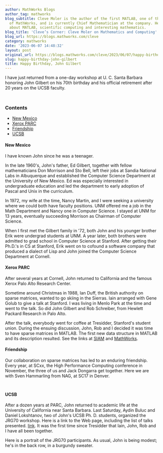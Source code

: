 ```yaml
---
author: MathWorks Blogs
author_tag: mathworks
blog_subtitle: Cleve Moler is the author of the first MATLAB, one of the founders
  of MathWorks, and is currently Chief Mathematician at the company. He writes here
  about MATLAB, scientific computing and interesting mathematics.
blog_title: 'Cleve’s Corner: Cleve Moler on Mathematics and Computing'
blog_url: https://blogs.mathworks.com/cleve
category: mathworks
date: '2023-06-07 14:48:32'
layout: post
original_url: https://blogs.mathworks.com/cleve/2023/06/07/happy-birthday-john-gilbert/?s_tid=feedtopost
slug: happy-birthday-john-gilbert
title: Happy Birthday, John Gilbert
---
```


<div class="content"><!--introduction--><p>I have just returned from a one-day workshop at U. C. Santa Barbara honoring John Gilbert on his 70th birthday and his official retirement after 20 years on the UCSB faculty.</p>
<p><img alt="" hspace="5" src="http://blogs.mathworks.com/cleve/files/johnrgilbert.jpg" vspace="5" /> </p>
<!--/introduction--><h3>Contents</h3><div><ul><li><a href="https://feeds.feedburner.com/mathworks/moler#483e8936-1d16-4486-a661-92c662f34d97">New Mexico</a></li><li><a href="https://feeds.feedburner.com/mathworks/moler#0be2f0ed-b459-4a36-af7a-57fefb22d647">Xerox PARC</a></li><li><a href="https://feeds.feedburner.com/mathworks/moler#e413f7b9-c197-454d-b046-d30190db4c17">Friendship</a></li><li><a href="https://feeds.feedburner.com/mathworks/moler#3b88cae7-503d-4399-99b3-4329200f4ed6">UCSB</a></li></ul></div>
<h4>New Mexico<a name="483e8936-1d16-4486-a661-92c662f34d97"></a></h4><p>I have known John since he was a teenager.</p>
<p>In the late 1960's, John's father, Ed Gilbert, together with fellow mathematicians Don Morrison and Sto Bell, left their jobs at Sandia National Labs in Albuquerque and established the Computer Science Department at the University of New Mexico.  Ed was especially interested in undergraduate education and led the department to early adoption of Pascal and Unix in the curriculum.</p>
<p>In 1972, my wife at the time, Nancy Martin, and I were seeking a university where we could both have faculty positions.  UNM offered me a job in the Math Department and Nancy one in Computer Science. I stayed at UNM for 13 years, eventually succeeding Morrison as Chairman of Computer Science.</p>
<p>When I first met the Gilbert family in '72, both John and his younger brother Erik were undergrad students at UNM.  A year later, both brothers were admitted to grad school in Computer Science at Stanford. After getting their Ph.D.'s in CS at Stanford, Erik went on to cofound a software company that produced a dialect of Lisp and John joined the Computer Science Department at Cornell.</p>
<h4>Xerox PARC<a name="0be2f0ed-b459-4a36-af7a-57fefb22d647"></a></h4><p>After several years at Cornell, John returned to California and the famous Xerox Palo Alto Research Center.</p>
<p>Sometime around Christmas in 1988, Ian Duff, the British authority on sparse matrices, wanted to go skiing in the Sierras.  Iain arranged with Gene Golub to give a talk at Stanford.  I was living in Menlo Park at the time and went to the talk.  So did John Gilbert and Rob Schreiber, from Hewlett Packard Research in Palo Alto.</p>
<p>After the talk, everybody went for coffee at Tresidder, Stanford's student union.  During the ensuing discussion, John, Rob and I decided it was time to have sparse matrices in MATLAB.  The first new data structure in MATLAB and its description resulted.  See the links at <a href="https://epubs.siam.org/doi/10.1137/0613024">SIAM</a> and <a href="https://www.mathworks.com/help/pdf_doc/otherdocs/simax.pdf">MathWorks</a>.</p>
<h4>Friendship<a name="e413f7b9-c197-454d-b046-d30190db4c17"></a></h4><p>Our collaboration on sparse matrices has led to an enduring friendship. Every year, at SCxx, the High Performance Computing conference in November, the three of us and Jack Dongarra get together.  Here we are with Sven Hammarling from NAG, at SC17 in Denver.</p>
<p><img alt="" hspace="5" src="http://blogs.mathworks.com/cleve/files/sc17.jpg" vspace="5" /> </p>
<h4>UCSB<a name="3b88cae7-503d-4399-99b3-4329200f4ed6"></a></h4><p>After a dozen years at PARC, John returned to academic life at the University of California near Santa Barbara. Last Saturday, Aydin Buluc and Daniel Lokshtanov, two of John's UCSB Ph. D. students, organized the JRG70 workshop.  Here is a link to the Web page, including the list of talks presented. <a href="https://sites.google.com/lbl.gov/jrg70/home">link</a>. It was the first time since Tresidder that Iain, John, Rob and I have all been together.</p>
<p>Here is a portrait of the JRG70 participants.  As usual, John is being modest; he's in the back row, in a burgundy sweater.</p>
<p><img alt="" hspace="5" src="http://blogs.mathworks.com/cleve/files/jrg70.jpg" vspace="5" /> </p>
<!-- 
    function grabCode_6a6c6e1bce6a40f28847707c01157cbb() {
        // Remember the title so we can use it in the new page
        title = document.title;

        // Break up these strings so that their presence
        // in the Javascript doesn't mess up the search for
        // the MATLAB code.
        t1='6a6c6e1bce6a40f28847707c01157cbb ' + '##### ' + 'SOURCE BEGIN' + ' #####';
        t2='##### ' + 'SOURCE END' + ' #####' + ' 6a6c6e1bce6a40f28847707c01157cbb';
    
        b=document.getElementsByTagName('body')[0];
        i1=b.innerHTML.indexOf(t1)+t1.length;
        i2=b.innerHTML.indexOf(t2);
 
        code_string = b.innerHTML.substring(i1, i2);
        code_string = code_string.replace(/REPLACE_WITH_DASH_DASH/g,'--');

        // Use /x3C/g instead of the less-than character to avoid errors 
        // in the XML parser.
        // Use '\x26#60;' instead of '<' so that the XML parser
        // doesn't go ahead and substitute the less-than character. 
        code_string = code_string.replace(/\x3C/g, '\x26#60;');

        copyright = 'Copyright 2023 The MathWorks, Inc.';

        w = window.open();
        d = w.document;
        d.write('<pre>\n');
        d.write(code_string);

        // Add copyright line at the bottom if specified.
        if (copyright.length > 0) {
            d.writeln('');
            d.writeln('%%');
            if (copyright.length > 0) {
                d.writeln('% _' + copyright + '_');
            }
        }

        d.write('</pre>\n');

        d.title = title + ' (MATLAB code)';
        d.close();
    }   
     --><p style="text-align: right; font-size: xx-small; font-weight: lighter; font-style: italic; color: gray;"><br /><a href=""><span style="font-size: x-small; font-style: italic;">Get 
      the MATLAB code <noscript>(requires JavaScript)</noscript></span></a><br /><br />
      Published with MATLAB&reg; R2023a<br /></p>
</div>
<!--
6a6c6e1bce6a40f28847707c01157cbb ##### SOURCE BEGIN #####
%% Happy Birthday, John Gilbert
% I have just returned from a one-day workshop at U. C. Santa Barbara
% honoring John Gilbert on his 70th birthday and his
% official retirement after 20 years on the UCSB faculty.
%
% <<johnrgilbert.jpg>>
%

%% New Mexico
% I have known John since he was a teenager.       

%%
% In the late 1960's, John's father, Ed Gilbert, together with fellow 
% mathematicians Don Morrison and Sto Bell, left their jobs at 
% Sandia National Labs in Albuquerque and established the Computer 
% Science Department at the University of New Mexico.  Ed was
% especially interested in undergraduate education and led the
% department to early adoption of Pascal and Unix in the curriculum.

%%
% In 1972, my wife at the time, Nancy Martin, and I were seeking a
% university where we could both have faculty positions.  UNM offered 
% me a job in the Math Department and Nancy one in Computer Science.
% I stayed at UNM for 13 years, eventually succeeding Morrison as
% Chairman of Computer Science.

%%
% When I first met the Gilbert family in '72, both John and his younger
% brother Erik were undergrad students at UNM.  A year later, both
% brothers were admitted to grad school in Computer Science at Stanford.
% After getting their Ph.D.'s in CS at Stanford, Erik went on to
% cofound a software company that produced a dialect of Lisp and
% John joined the Computer Science Department at Cornell. 

%% Xerox PARC
% After several years at Cornell, John returned to California and
% the famous Xerox Palo Alto Research Center.
%
% Sometime around Christmas in 1988, Ian Duff, the British authority on
% sparse matrices, wanted to go skiing in the Sierras.  Iain arranged with
% Gene Golub to give a talk at Stanford.  I was living in Menlo Park
% at the time and went to the talk.  So did John Gilbert and Rob Schreiber,
% from Hewlett Packard Research in Palo Alto.
%
% After the talk, everybody went for coffee at Tresidder, Stanford's
% student union.  During the ensuing discussion, John, Rob and I decided
% it was time to have sparse matrices in MATLAB.  The first new data
% structure in MATLAB and its description resulted.  See the links at
% <https://epubs.siam.org/doi/10.1137/0613024
% SIAM> and
% <https://www.mathworks.com/help/pdf_doc/otherdocs/simax.pdf
% MathWorks>.

%% Friendship
% Our collaboration on sparse matrices has led to an enduring friendship.
% Every year, at SCxx, the High Performance Computing conference in
% November, the three of us and Jack Dongarra get together.  Here we are
% with Sven Hammarling from NAG, at SC17 in Denver.
%
% <<SC17.jpg>>
%

%% UCSB
% After a dozen years at PARC, John returned to academic life at
% the University of California near Santa Barbara.
% Last Saturday, Aydin Buluc and Daniel Lokshtanov, two of John's
% UCSB Ph. D. students, organized the JRG70 workshop.  Here is a 
% link to the Web page, including the list of talks presented. 
% <https://sites.google.com/lbl.gov/jrg70/home link>.
% It was the first time since Tresidder that Iain, John, Rob and I
% have all been together.
%
% Here is a portrait of the JRG70 participants.  As usual, John is
% being modest; he's in the back row, in a burgundy sweater.
%
% <<jrg70.jpg>>



##### SOURCE END ##### 6a6c6e1bce6a40f28847707c01157cbb
-->